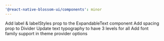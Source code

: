 ```yaml
---
'@react-native-blossom-ui/components': minor
---
```


Add label & labelStyles prop to the ExpandableText component
Add spacing prop to Divider
Update text typography to have 3 levels for all
Add font family support in theme provider options
